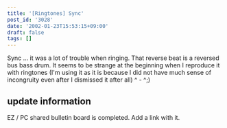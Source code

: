 ```yaml
---
title: '[Ringtones] Sync'
post_id: '3028'
date: '2002-01-23T15:53:15+09:00'
draft: false
tags: []
---
```


Sync ... it was a lot of trouble when ringing. That reverse beat is a reversed bus bass drum. It seems to be strange at the beginning when I reproduce it with ringtones (I'm using it as it is because I did not have much sense of incongruity even after I dismissed it after all) ^ - ^;)

## update information

EZ / PC shared bulletin board is completed. Add a link with it.